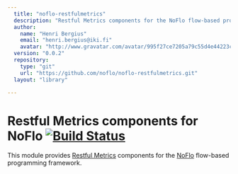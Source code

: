 ```yaml
---
  title: "noflo-restfulmetrics"
  description: "Restful Metrics components for the NoFlo flow-based programming environment"
  author: 
    name: "Henri Bergius"
    email: "henri.bergius@iki.fi"
    avatar: "http://www.gravatar.com/avatar/995f27ce7205a79c55d4e44223cd6de0?s=23"
  version: "0.0.2"
  repository: 
    type: "git"
    url: "https://github.com/noflo/noflo-restfulmetrics.git"
  layout: "library"

---
```

Restful Metrics components for NoFlo [![Build Status](https://secure.travis-ci.org/noflo/noflo-restfulmetrics.png?branch=master)](https://travis-ci.org/noflo/noflo-restfulmetrics)
====================================

This module provides [Restful Metrics](http://www.restfulmetrics.com/) components for the [NoFlo](http://noflojs.org/) flow-based programming framework.
